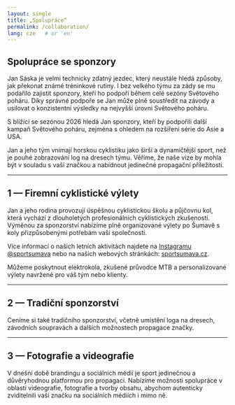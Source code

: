 ```yaml
---
layout: single
title: „Spolupráce“
permalink: /collaboration/
lang: cze   # or 'en'
---
```


## Spolupráce se sponzory

Jan Sáska je velmi technicky zdatný jezdec, který neustále hledá způsoby, jak překonat známé tréninkové rutiny. I bez velkého týmu za zády se mu podařilo zajistit sponzory, kteří ho podpoří během celé sezóny Světového poháru. Díky správné podpoře se Jan může plně soustředit na závody a usilovat o konzistentní výsledky na nejvyšší úrovni Světového poháru.

S blížící se sezónou 2026 hledá Jan sponzory, kteří by podpořili další kampaň Světového poháru, zejména s ohledem na rozšíření série do Asie a USA.  

Jan a jeho tým vnímají horskou cyklistiku jako širší a dynamičtější sport, než je pouhé zobrazování log na dresech týmu. Věříme, že naše vize by mohla být v souladu s vaší značkou a nabídnout jedinečné propagační příležitosti.

---

## 1 — Firemní cyklistické výlety

Jan a jeho rodina provozují úspěšnou cyklistickou školu a půjčovnu kol, která vychází z dlouholetých profesionálních cyklistických zkušeností. Výměnou za sponzorství nabízíme plně organizované výlety po Šumavě s koly přizpůsobenými potřebám vaší společnosti.  

Více informací o našich letních aktivitách najdete na [Instagramu @sportsumava](https://www.instagram.com/sportsumava) nebo na našich webových stránkách: [sportsumava.cz](https://sportsumava.cz).  

Můžeme poskytnout elektrokola, zkušené průvodce MTB a personalizované výlety navržené pro váš tým nebo klienty.

---

## 2 — Tradiční sponzorství

Ceníme si také tradičního sponzorství, včetně umístění loga na dresech, závodních soupravách a dalších možnostech propagace značky.  

---

## 3 — Fotografie a videografie

V dnešní době brandingu a sociálních médií je sport jedinečnou a důvěryhodnou platformou pro propagaci. Nabízíme možnosti spolupráce v oblasti videografie, fotografie a tvorby obsahu, abychom autenticky zviditelnili vaši značku na sociálních médiích i mimo ně.
